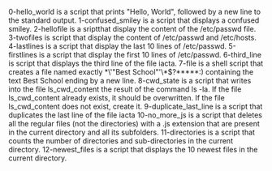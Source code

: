 0-hello_world is a script that prints "Hello, World", followed by a new line to the standard output.
1-confused_smiley is a script that displays a confused smiley.
2-hellofile is a sriptthat display the content of the /etc/passwd file.
3-twofiles is script that display the content of /etc/passwd and /etc/hosts.
4-lastlines is a script that display the last 10 lines of /etc/passwd.
5-firstlines is a script that display the first 10 lines of /etc/passwd.
6-third_line is script that displays the third line of the file iacta.
7-file is a shell script that creates a file named exactly \*\\'"Best School"\'\\*$\?\*\*\*\*\*:) containing the text Best School ending by a new line.
8-cwd_state is a script that writes into the file ls_cwd_content the result of the command ls -la. If the file ls_cwd_content already exists, it should be overwritten. If the file ls_cwd_content does not exist, create it.
9-duplicate_last_line is a script that duplicates the last line of the file iacta
10-no_more_js is a script that deletes all the regular files (not the directories) with a .js extension that are present in the current directory and all its subfolders.
11-directories is  a script that counts the number of directories and sub-directories in the current directory.
12-newest_files is a script that displays the 10 newest files in the current directory.
